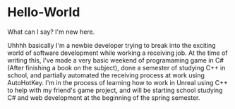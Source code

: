 # Hello-World
What can I say? I'm new here.

Uhhhh basically I'm a newbie developer trying to break into the exciting world of software development while working a receiving job. At the time of writing this, I've made a very basic weekend of programaming game in C# (After finishing a book on the subject), done a semester of studying C++ in school, and partially automated the receiving process at work using AutoHotKey. I'm in the process of learning how to work in Unreal using C++ to help with my friend's game project, and will be starting school studying C# and web development at the beginning of the spring semester.
